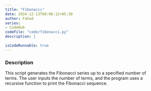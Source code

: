 ```yaml
---
title: "Fibonacci"
date: 2024-12-13T08:06:12+05:30
author: Fahad
series:
- CodeHub
codeFile: "code/fibonacci.py"
description: |
  
isCodeRunnable: true
---
```


### Description
This script generates the Fibonacci series up to a specified number of terms. The user inputs the number of terms, and the program uses a recursive function to print the Fibonacci sequence.
